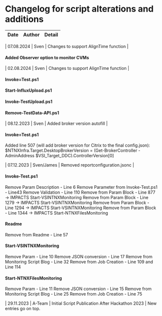 # Changelog for script alterations and additions

| Date | Author | Detail | 
| --- | --- | --- |

| 07.08.2024 | Sven | Changes to support AlignTime function |
#### Added Observer option to monitor CVMs

| 02.08.2024 | Sven | Changes to support AlignTime function |
#### Invoke=Test.ps1
#### Start-InfluxUpload.ps1
#### Invoke-TestUpload.ps1
#### Remove-TestData-API.ps1

| 08.12.2023 | Sven | Added broker version autofill |
#### Invoke=Test.ps1
Added line 507 (will add broker version for Citrix to the final config.json): 
$NTNXInfra.Target.DesktopBrokerVersion = (Get-BrokerController -AdminAddress $VSI_Target_DDC).ControllerVersion[0]

| 07.12.2023 | Sven/James | Removed reportconfiguration.jsonc |
#### Invoke-Test.ps1
Remove Param Description - Line 6
Remove Parameter from Invoke-Test.ps1 - Line43
Remove Validation - Line 110
Remove from Param Block - Line 877 -> IMPACTS Start-VSINTNXMonitoring
Remove from Param Block - Line 1279 -> IMPACTS Start-VSINTNXMonitoring
Remove from Param Block - Line 1294 -> IMPACTS Start-VSINTNXMonitoring
Remove from Param Block - Line 1344 -> IMPACTS Start-NTNXFilesMonitoring

#### Readme
Remove from Readme - Line 57

#### Start-VSINTNXMonitoring
Remove Param - Line 10
Remove JSON conversion - Line 17
Remove from Monitoring Script Blog - Line 32
Remove from Job Creation - Line 109 and Line 114

#### Start-NTNXFilesMonitoring
Remove Param - Line 11
Remove JSON conversion - Line 15
Remove from Monitoring Script Blog - Line 25
Remove from Job Creation - Line 75

| 29.11.2023 | A-Team | Initial Script Publication After Hackathon 2023 |
New entries go on top.